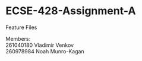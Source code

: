 # ECSE-428-Assignment-A
Feature Files  
  
Members:  
261040180 Vladimir Venkov  
260978984 Noah Munro-Kagan
